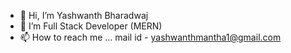 - 👋 Hi, I’m Yashwanth Bharadwaj
- 👀 I’m  Full Stack Developer (MERN)
- 📫 How to reach me ...
mail id - yashwanthmantha1@gmail.com 

 
